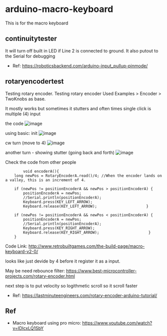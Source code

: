 # arduino-macro-keyboard

This is for the macro keyboard

## continuitytester
It will turn off built in LED if Line 2 is connected to ground.
It also putout to the Serial for debugging

* Ref: https://roboticsbackend.com/arduino-input_pullup-pinmode/

## rotaryencodertest
Testing rotary encoder. Testing rotary encoder
Used Examples > Encoder > TwoKnobs as base.

It mostly works but sometimes it stutters and often times single click is multiple (4) input

the code
![image](https://user-images.githubusercontent.com/30095306/158216055-3c5f0004-0edb-4ba4-ad64-206b1eacb1a7.png)

using basic:
init
![image](https://user-images.githubusercontent.com/30095306/158216400-b5b39f25-59cf-438b-a1dd-695fad90fbc6.png)

cw turn (move to 4)
![image](https://user-images.githubusercontent.com/30095306/158216559-a31c6054-f692-4b58-b6cb-2d35b9faf554.png)

another turn - showing stutter (going back and forth)
![image](https://user-images.githubusercontent.com/30095306/158216693-44e6e918-d1f1-4547-a303-3420cad0515e.png)


Check the code from other people
```
        void encoderA(){
    long newPos = RotaryEncoderA.read()/4; //When the encoder lands on a valley, this is an increment of 4.
    
    if (newPos != positionEncoderA && newPos > positionEncoderA) {
        positionEncoderA = newPos;
        //Serial.println(positionEncoderA);
        Keyboard.press(KEY_LEFT_ARROW);
        Keyboard.release(KEY_LEFT_ARROW);                      }

    if (newPos != positionEncoderA && newPos < positionEncoderA) {
        positionEncoderA = newPos;
        //Serial.println(positionEncoderA);
        Keyboard.press(KEY_RIGHT_ARROW);
        Keyboard.release(KEY_RIGHT_ARROW);                      }
    }
```
Code Link: http://www.retrobuiltgames.com/the-build-page/macro-keyboard-v2-0/

looks like just devide by 4 before it register it as a input.

May be need rebounce filter: https://www.best-microcontroller-projects.com/rotary-encoder.html

next step is to put velocity so logithmetic scroll so it scroll faster

* Ref: https://lastminuteengineers.com/rotary-encoder-arduino-tutorial/

## Ref
* Macro keyboard using pro micro: https://www.youtube.com/watch?v=IDlcxLQ1SbY

